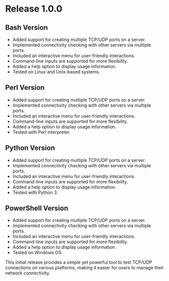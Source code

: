 # Release 1.0.0

## Bash Version

- Added support for creating multiple TCP/UDP ports on a server.
- Implemented connectivity checking with other servers via multiple ports.
- Included an interactive menu for user-friendly interactions.
- Command-line inputs are supported for more flexibility.
- Added a help option to display usage information.
- Tested on Linux and Unix-based systems.

## Perl Version

- Added support for creating multiple TCP/UDP ports on a server.
- Implemented connectivity checking with other servers via multiple ports.
- Included an interactive menu for user-friendly interactions.
- Command-line inputs are supported for more flexibility.
- Added a help option to display usage information.
- Tested with Perl interpreter.

## Python Version

- Added support for creating multiple TCP/UDP ports on a server.
- Implemented connectivity checking with other servers via multiple ports.
- Included an interactive menu for user-friendly interactions.
- Command-line inputs are supported for more flexibility.
- Added a help option to display usage information.
- Tested with Python 3.

## PowerShell Version

- Added support for creating multiple TCP/UDP ports on a server.
- Implemented connectivity checking with other servers via multiple ports.
- Included an interactive menu for user-friendly interactions.
- Command-line inputs are supported for more flexibility.
- Added a help option to display usage information.
- Tested on Windows OS.

This initial release provides a simple yet powerful tool to test TCP/UDP connections on various platforms, making it easier for users to manage their network connectivity.
